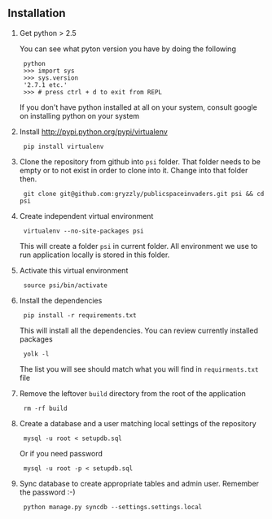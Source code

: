 ## Installation

1. Get python > 2.5

    You can see what pyton version you have by doing the following
    
        python 
        >>> import sys
        >>> sys.version
        '2.7.1 etc.'
        >>> # press ctrl + d to exit from REPL
        
    If you don't have python installed at all on your system, consult google on installing python on your system
        
2. Install http://pypi.python.org/pypi/virtualenv

        pip install virtualenv

3. Clone the repository from github into `psi` folder. That folder needs to be empty or to not exist in order to clone into it. Change into that folder then.

        git clone git@github.com:gryzzly/publicspaceinvaders.git psi && cd psi

4. Create independent virtual environment

        virtualenv --no-site-packages psi

    This will create a folder `psi` in current folder. All environment we use to run application locally is stored in this folder.

5. Activate this virtual environment

        source psi/bin/activate

6. Install the dependencies

        pip install -r requirements.txt
    
    This will install all the dependencies. You can review currently installed packages

        yolk -l

    The list you will see should match what you will find in `requirments.txt` file

7. Remove the leftover `build` directory from the root of the application

        rm -rf build

8. Create a database and a user matching local settings of the repository

        mysql -u root < setupdb.sql

    Or if you need password

        mysql -u root -p < setupdb.sql

9. Sync database to create appropriate tables and admin user. Remember the password :-)

        python manage.py syncdb --settings.settings.local



